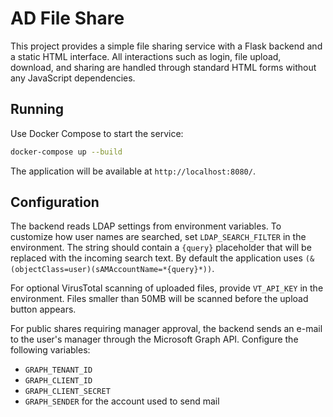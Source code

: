 # AD File Share

This project provides a simple file sharing service with a Flask backend and a static HTML interface. All interactions such as login, file upload, download, and sharing are handled through standard HTML forms without any JavaScript dependencies.

## Running

Use Docker Compose to start the service:

```bash
docker-compose up --build
```

The application will be available at `http://localhost:8080/`.

## Configuration

The backend reads LDAP settings from environment variables. To customize how user
names are searched, set `LDAP_SEARCH_FILTER` in the environment. The string
should contain a `{query}` placeholder that will be replaced with the incoming
search text. By default the application uses
`(&(objectClass=user)(sAMAccountName=*{query}*))`.

For optional VirusTotal scanning of uploaded files, provide `VT_API_KEY` in the
environment. Files smaller than 50MB will be scanned before the upload button
appears.

For public shares requiring manager approval, the backend sends an e-mail to the
user's manager through the Microsoft Graph API. Configure the following variables:

- `GRAPH_TENANT_ID`
- `GRAPH_CLIENT_ID`
- `GRAPH_CLIENT_SECRET`
- `GRAPH_SENDER` for the account used to send mail
